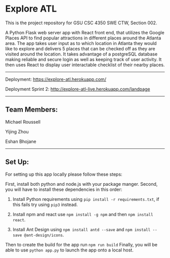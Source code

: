 # Explore ATL

This is the project repository for GSU CSC 4350 SWE CTW, Section 002.

A Python Flask web server app with React front end, that utilizes the Google Places API to find popular attractions in different places around the Atlanta area.
The app takes user input as to which location in Atlanta they would like to explore and delivers 5 places that can be checked off as they are visited around the location. It takes advantage of a postgreSQL database making reliable and secure login as well as keeping track of user activity. It then uses React to display user interactable checklist of their nearby places.

___
Deployment: https://explore-atl.herokuapp.com/

Deployment Sprint 2: http://explore-atl-live.herokuapp.com/landpage
___
## Team Members:

Michael Roussell

Yijing Zhou

Eshan Bhojane

___
## Set Up:

For setting up this app locally please follow these steps:

First, install both python and node.js with your package manger.
Second, you will have to install these dependencies in this order:

1. Install Python requirements using `pip install -r requirements.txt`, if this fails try using `pip3` instead.

2. Install npm and react use `npm install -g npm` and then `npm install react`.

3. Install Ant Design using `npm install antd --save` and `npm install --save @ant-design/icons`.

Then to create the build for the app run `npm run build`
Finally, you will be able to use `python app.py` to launch the app onto a local host.
